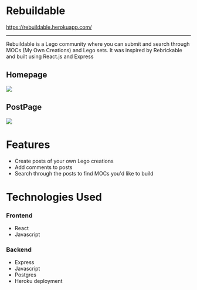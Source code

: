 # Rebuildable

https://rebuildable.herokuapp.com/

---
Rebuildable is a Lego community where you can submit and search through MOCs (My Own Creations) and Lego sets. It was inspired by Rebrickable and built using React.js and Express

## Homepage
![](https://imgur.com/F1Yg5sD.png)

## PostPage
![](https://imgur.com/wC8ZrXD.png)

# Features
* Create posts of your own Lego creations
* Add comments to posts
* Search through the posts to find MOCs you'd like to build

# Technologies Used
### Frontend
* React
* Javascript

### Backend
* Express
* Javascript
* Postgres
* Heroku deployment
